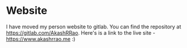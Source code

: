 # Website

I have moved my person website to gitlab. You can find the repository at https://gitlab.com/AkashRRao. Here's is a link to the live site - https://www.akashrrao.me :)
